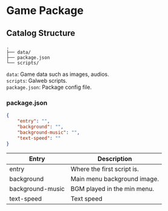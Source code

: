 # Game Package
## Catalog Structure
```
.
├── data/
├── package.json
└── scripts/
```
`data`: Game data such as images, audios.  
`scripts`: Galweb scripts.  
`package.json`: Package config file.
### package.json
```json
{
    "entry": "",
    "background": "",
    "background-music": "",
    "text-speed": ""
}
```
|Entry           |Description                |
|----------------|---------------------------|
|entry           |Where the first script is. |
|background      |Main menu background image.|
|background-music|BGM played in the min menu.|
|text-speed      |Text speed                 |
